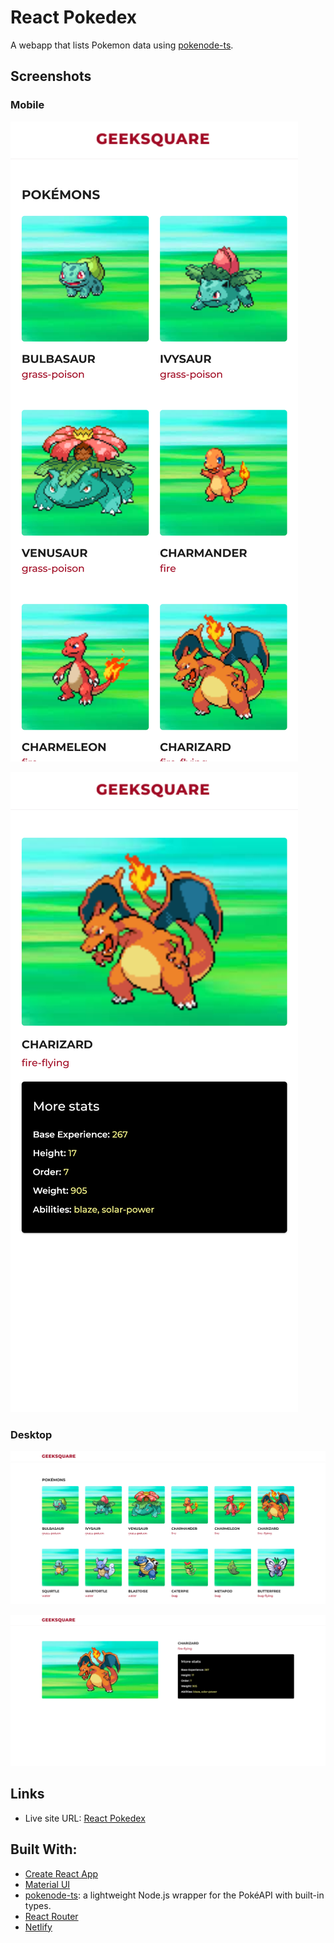 # React Pokedex

A webapp that lists Pokemon data using [pokenode-ts](https://pokenode-ts-docs-gabb-c.vercel.app/).

## Screenshots

### Mobile

![list mobile screenshot](./docs/screenshots/list-mobile.png)

![details mobile screenshot](./docs/screenshots/details-mobile.png)

### Desktop

![list desktop screenshot](./docs/screenshots/list-desktop.png)

![details desktop screenshot](./docs/screenshots/details-desktop.png)

## Links

- Live site URL: [React Pokedex](https://miguelo0098-react-pokedex.netlify.app/)

## Built With:

- [Create React App](https://github.com/facebook/create-react-app)
- [Material UI](https://mui.com)
- [pokenode-ts](https://pokenode-ts-docs-gabb-c.vercel.app/): a lightweight Node.js wrapper for the PokéAPI with built-in types.
- [React Router](https://reactrouter.com)
- [Netlify](https://netlify.com)
